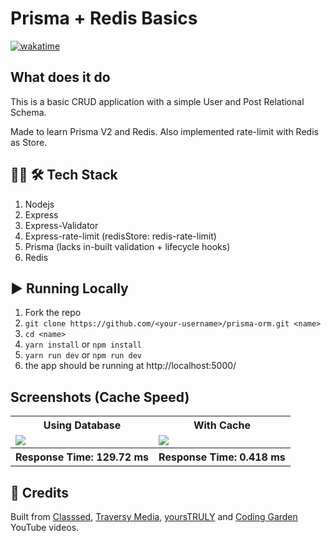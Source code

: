 # Prisma + Redis Basics

[![wakatime](https://wakatime.com/badge/github/cryptus-neoxys/prisma-redis-basics.svg)](https://wakatime.com/badge/github/cryptus-neoxys/prisma-redis-basics)

## What does it do
This is a basic CRUD application with a simple User and Post Relational Schema.

Made to learn Prisma V2 and Redis. Also implemented rate-limit with Redis as Store.

## 👨‍💻 🛠️ Tech Stack

1. Nodejs
  1. Express
  2. Express-Validator
  3. Express-rate-limit (redisStore: redis-rate-limit)
  4. Prisma (lacks in-built validation + lifecycle hooks)
  5. Redis

## ▶️ Running Locally

1. Fork the repo
2. `git clone https://github.com/<your-username>/prisma-orm.git <name>`
3. `cd <name>`
4. `yarn install` or `npm install`
5. `yarn run dev` or `npm run dev`
6. the app should be running at http://localhost:5000/

## Screenshots (Cache Speed)

<table>
  <tr>
    <th>Using Database</th>
    <th>With Cache</th>
  </tr>
  <tr>
    <td>
      <img src="https://user-images.githubusercontent.com/50591491/115385355-ad362b80-a1f5-11eb-8482-60b3c7c51c37.png">
    </td>
    <td>
      <img src="https://user-images.githubusercontent.com/50591491/115385436-c50daf80-a1f5-11eb-9f0a-77771bfdc8e2.png">
    </td>
  </tr>
  <tr>
    <th align=centre>Response Time: 129.72 ms</th>
    <th align=centre>Response Time: 0.418 ms</th>
  </tr>
</table>

## 🔔 Credits
Built from [Classsed](https://youtu.be/Ehv69qFvN2I), [Traversy Media](https://youtu.be/oaJq1mQ3dFI), [yoursTRULY](https://youtu.be/RL9mnX0qXhY) and [Coding Garden](https://youtu.be/nCWE6eonL7k) YouTube videos.
